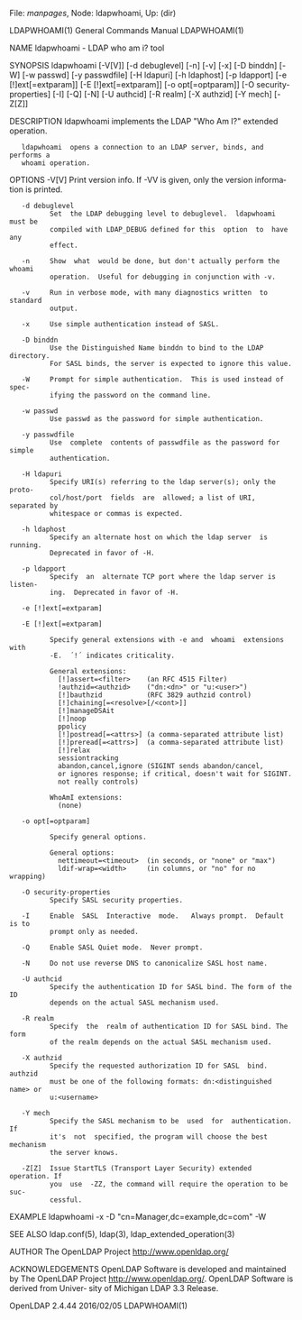 File: *manpages*,  Node: ldapwhoami,  Up: (dir)

LDAPWHOAMI(1)               General Commands Manual              LDAPWHOAMI(1)



NAME
       ldapwhoami - LDAP who am i? tool

SYNOPSIS
       ldapwhoami  [-V[V]]  [-d debuglevel]  [-n]  [-v]  [-x] [-D binddn] [-W]
       [-w passwd] [-y passwdfile]  [-H ldapuri]  [-h ldaphost]  [-p ldapport]
       [-e [!]ext[=extparam]]    [-E [!]ext[=extparam]]    [-o opt[=optparam]]
       [-O security-properties]  [-I]  [-Q]   [-N]   [-U authcid]   [-R realm]
       [-X authzid] [-Y mech] [-Z[Z]]

DESCRIPTION
       ldapwhoami implements the LDAP "Who Am I?" extended operation.

       ldapwhoami  opens a connection to an LDAP server, binds, and performs a
       whoami operation.

OPTIONS
       -V[V]  Print version info.  If -VV is given, only the version  informa‐
              tion is printed.

       -d debuglevel
              Set  the LDAP debugging level to debuglevel.  ldapwhoami must be
              compiled with LDAP_DEBUG defined for this  option  to  have  any
              effect.

       -n     Show  what  would be done, but don't actually perform the whoami
              operation.  Useful for debugging in conjunction with -v.

       -v     Run in verbose mode, with many diagnostics written  to  standard
              output.

       -x     Use simple authentication instead of SASL.

       -D binddn
              Use the Distinguished Name binddn to bind to the LDAP directory.
              For SASL binds, the server is expected to ignore this value.

       -W     Prompt for simple authentication.  This is used instead of spec‐
              ifying the password on the command line.

       -w passwd
              Use passwd as the password for simple authentication.

       -y passwdfile
              Use  complete  contents of passwdfile as the password for simple
              authentication.

       -H ldapuri
              Specify URI(s) referring to the ldap server(s); only the  proto‐
              col/host/port  fields  are  allowed; a list of URI, separated by
              whitespace or commas is expected.

       -h ldaphost
              Specify an alternate host on which the ldap server  is  running.
              Deprecated in favor of -H.

       -p ldapport
              Specify  an  alternate TCP port where the ldap server is listen‐
              ing.  Deprecated in favor of -H.

       -e [!]ext[=extparam]

       -E [!]ext[=extparam]

              Specify general extensions with -e and  whoami  extensions  with
              -E.  ´!´ indicates criticality.

              General extensions:
                [!]assert=<filter>    (an RFC 4515 Filter)
                !authzid=<authzid>    ("dn:<dn>" or "u:<user>")
                [!]bauthzid           (RFC 3829 authzid control)
                [!]chaining[=<resolve>[/<cont>]]
                [!]manageDSAit
                [!]noop
                ppolicy
                [!]postread[=<attrs>] (a comma-separated attribute list)
                [!]preread[=<attrs>]  (a comma-separated attribute list)
                [!]relax
                sessiontracking
                abandon,cancel,ignore (SIGINT sends abandon/cancel,
                or ignores response; if critical, doesn't wait for SIGINT.
                not really controls)

              WhoAmI extensions:
                (none)

       -o opt[=optparam]

              Specify general options.

              General options:
                nettimeout=<timeout>  (in seconds, or "none" or "max")
                ldif-wrap=<width>     (in columns, or "no" for no wrapping)

       -O security-properties
              Specify SASL security properties.

       -I     Enable  SASL  Interactive  mode.   Always prompt.  Default is to
              prompt only as needed.

       -Q     Enable SASL Quiet mode.  Never prompt.

       -N     Do not use reverse DNS to canonicalize SASL host name.

       -U authcid
              Specify the authentication ID for SASL bind. The form of the  ID
              depends on the actual SASL mechanism used.

       -R realm
              Specify  the  realm of authentication ID for SASL bind. The form
              of the realm depends on the actual SASL mechanism used.

       -X authzid
              Specify the requested authorization ID for SASL  bind.   authzid
              must be one of the following formats: dn:<distinguished name> or
              u:<username>

       -Y mech
              Specify the SASL mechanism to be  used  for  authentication.  If
              it's  not  specified, the program will choose the best mechanism
              the server knows.

       -Z[Z]  Issue StartTLS (Transport Layer Security) extended operation. If
              you  use  -ZZ, the command will require the operation to be suc‐
              cessful.

EXAMPLE
           ldapwhoami -x -D "cn=Manager,dc=example,dc=com" -W

SEE ALSO
       ldap.conf(5), ldap(3), ldap_extended_operation(3)

AUTHOR
       The OpenLDAP Project <http://www.openldap.org/>

ACKNOWLEDGEMENTS
       OpenLDAP Software is developed and maintained by The  OpenLDAP  Project
       <http://www.openldap.org/>.   OpenLDAP Software is derived from Univer‐
       sity of Michigan LDAP 3.3 Release.



OpenLDAP 2.4.44                   2016/02/05                     LDAPWHOAMI(1)
